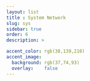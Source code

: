 ```yaml
---
layout: list
title : System Network
slug: sys
sidebar: true
order: 6
description: >

accent_color: rgb(38,139,210)
accent_image:
  background: rgb(37,74,93)
  overlay:    false
---
```

